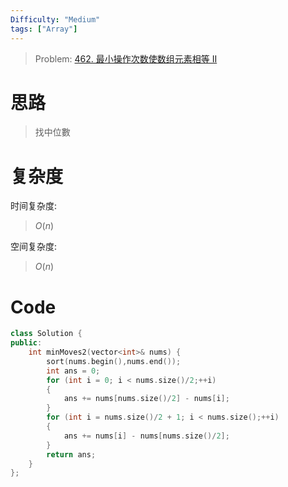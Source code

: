 ```yaml
---
Difficulty: "Medium"
tags: ["Array"]
---
```


> Problem: [462. 最小操作次数使数组元素相等 II](https://leetcode.cn/problems/minimum-moves-to-equal-array-elements-ii/description/)

# 思路

> 找中位數

# 复杂度

时间复杂度:
> $O(n)$

空间复杂度:
> $O(n)$

# Code
```C++ []
class Solution {
public:
    int minMoves2(vector<int>& nums) {
        sort(nums.begin(),nums.end());
        int ans = 0;
        for (int i = 0; i < nums.size()/2;++i)
        {
            ans += nums[nums.size()/2] - nums[i];
        }
        for (int i = nums.size()/2 + 1; i < nums.size();++i)
        {
            ans += nums[i] - nums[nums.size()/2];
        }
        return ans;
    }
};
```
  
